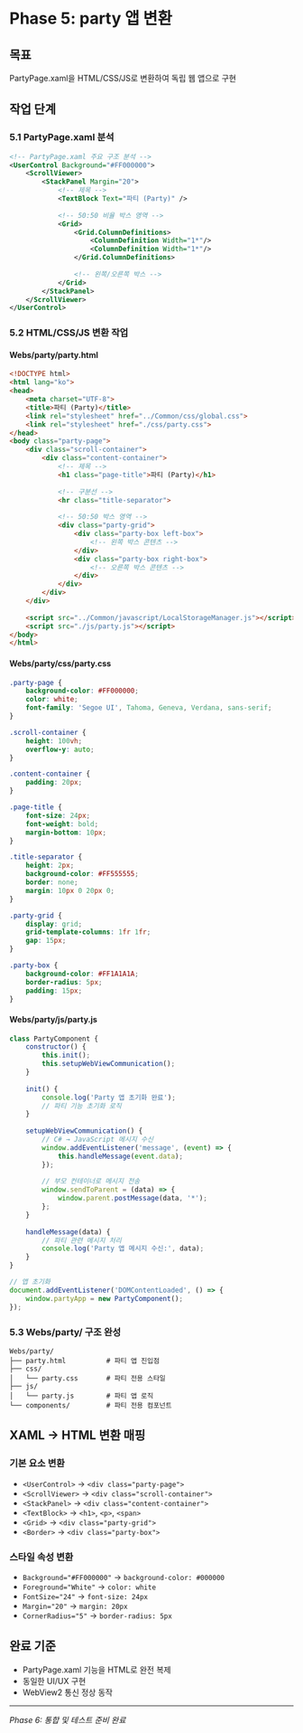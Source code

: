 # Phase 5: party 앱 변환

## 목표
PartyPage.xaml을 HTML/CSS/JS로 변환하여 독립 웹 앱으로 구현

## 작업 단계

### 5.1 PartyPage.xaml 분석
```xml
<!-- PartyPage.xaml 주요 구조 분석 -->
<UserControl Background="#FF000000">
    <ScrollViewer>
        <StackPanel Margin="20">
            <!-- 제목 -->
            <TextBlock Text="파티 (Party)" />
            
            <!-- 50:50 비율 박스 영역 -->
            <Grid>
                <Grid.ColumnDefinitions>
                    <ColumnDefinition Width="1*"/>
                    <ColumnDefinition Width="1*"/>
                </Grid.ColumnDefinitions>
                
                <!-- 왼쪽/오른쪽 박스 -->
            </Grid>
        </StackPanel>
    </ScrollViewer>
</UserControl>
```

### 5.2 HTML/CSS/JS 변환 작업

#### Webs/party/party.html
```html
<!DOCTYPE html>
<html lang="ko">
<head>
    <meta charset="UTF-8">
    <title>파티 (Party)</title>
    <link rel="stylesheet" href="../Common/css/global.css">
    <link rel="stylesheet" href="./css/party.css">
</head>
<body class="party-page">
    <div class="scroll-container">
        <div class="content-container">
            <!-- 제목 -->
            <h1 class="page-title">파티 (Party)</h1>
            
            <!-- 구분선 -->
            <hr class="title-separator">
            
            <!-- 50:50 박스 영역 -->
            <div class="party-grid">
                <div class="party-box left-box">
                    <!-- 왼쪽 박스 콘텐츠 -->
                </div>
                <div class="party-box right-box">
                    <!-- 오른쪽 박스 콘텐츠 -->
                </div>
            </div>
        </div>
    </div>
    
    <script src="../Common/javascript/LocalStorageManager.js"></script>
    <script src="./js/party.js"></script>
</body>
</html>
```

#### Webs/party/css/party.css
```css
.party-page {
    background-color: #FF000000;
    color: white;
    font-family: 'Segoe UI', Tahoma, Geneva, Verdana, sans-serif;
}

.scroll-container {
    height: 100vh;
    overflow-y: auto;
}

.content-container {
    padding: 20px;
}

.page-title {
    font-size: 24px;
    font-weight: bold;
    margin-bottom: 10px;
}

.title-separator {
    height: 2px;
    background-color: #FF555555;
    border: none;
    margin: 10px 0 20px 0;
}

.party-grid {
    display: grid;
    grid-template-columns: 1fr 1fr;
    gap: 15px;
}

.party-box {
    background-color: #FF1A1A1A;
    border-radius: 5px;
    padding: 15px;
}
```

#### Webs/party/js/party.js
```javascript
class PartyComponent {
    constructor() {
        this.init();
        this.setupWebViewCommunication();
    }
    
    init() {
        console.log('Party 앱 초기화 완료');
        // 파티 기능 초기화 로직
    }
    
    setupWebViewCommunication() {
        // C# → JavaScript 메시지 수신
        window.addEventListener('message', (event) => {
            this.handleMessage(event.data);
        });
        
        // 부모 컨테이너로 메시지 전송
        window.sendToParent = (data) => {
            window.parent.postMessage(data, '*');
        };
    }
    
    handleMessage(data) {
        // 파티 관련 메시지 처리
        console.log('Party 앱 메시지 수신:', data);
    }
}

// 앱 초기화
document.addEventListener('DOMContentLoaded', () => {
    window.partyApp = new PartyComponent();
});
```

### 5.3 Webs/party/ 구조 완성
```
Webs/party/
├── party.html          # 파티 앱 진입점
├── css/
│   └── party.css       # 파티 전용 스타일
├── js/
│   └── party.js        # 파티 앱 로직
└── components/         # 파티 전용 컴포넌트
```

## XAML → HTML 변환 매핑

### 기본 요소 변환
- `<UserControl>` → `<div class="party-page">`
- `<ScrollViewer>` → `<div class="scroll-container">`
- `<StackPanel>` → `<div class="content-container">`
- `<TextBlock>` → `<h1>`, `<p>`, `<span>`
- `<Grid>` → `<div class="party-grid">`
- `<Border>` → `<div class="party-box">`

### 스타일 속성 변환
- `Background="#FF000000"` → `background-color: #000000`
- `Foreground="White"` → `color: white`
- `FontSize="24"` → `font-size: 24px`
- `Margin="20"` → `margin: 20px`
- `CornerRadius="5"` → `border-radius: 5px`

## 완료 기준
- PartyPage.xaml 기능을 HTML로 완전 복제
- 동일한 UI/UX 구현
- WebView2 통신 정상 동작

---
*Phase 6: 통합 및 테스트 준비 완료*
